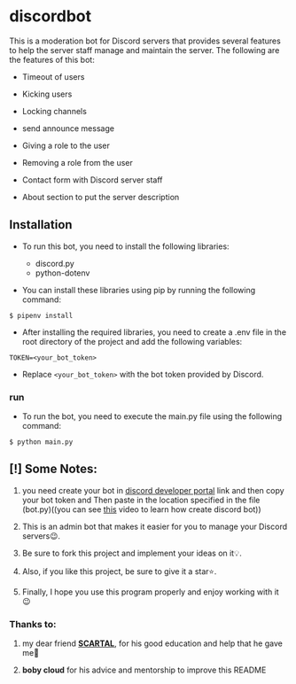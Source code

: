 # discordbot

This is a moderation bot for Discord servers that provides several features to help the server staff manage and maintain the server. The following are the features of this bot:

- Timeout of users

- Kicking users

- Locking channels

- send announce message

- Giving a role to the user

- Removing a role from the user

- Contact form with Discord server staff

- About section to put the server description

## Installation
- To run this bot, you need to install the following libraries:

  - discord.py
  - python-dotenv

- You can install these libraries using pip by running the following command:
```
$ pipenv install
```
- After installing the required libraries, you need to create a .env file in the root directory of the project and add the following variables:
```env
TOKEN=<your_bot_token>
```
- Replace `<your_bot_token>` with the bot token provided by Discord.

### run
- To run the bot, you need to execute the main.py file using the following command:
```
$ python main.py
```


## [!] Some Notes:

1. you need create your bot in [discord developer portal](https://discord.com/developers) link and then copy your bot token and Then paste in the location specified in the file (bot.py)((you can see [this](https://www.youtube.com/watch?v=nW8c7vT6Hl4&list=PLW3GfRiBCHOhfVoiDZpSz8SM_HybXRPzZ) video to learn how create discord bot))

2. This is an admin bot that makes it easier for you to manage your Discord servers😉.

3. Be sure to fork this project and implement your ideas on it💡.

4. Also, if you like this project, be sure to give it a star⭐.

5. Finally, I hope you use this program properly and enjoy working with it 😉

###  Thanks to:

1. my dear friend **[SCARTAL](https://github.com/SCARTAL/)**, for his good education and help that he gave me🙏

2. **boby cloud** for his advice and mentorship to improve this README
